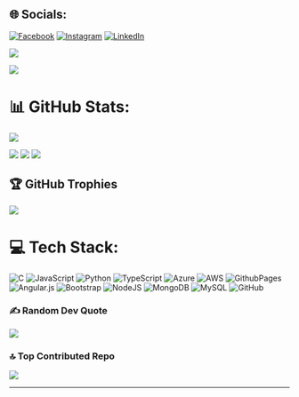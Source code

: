
## 🌐 Socials:
[![Facebook](https://img.shields.io/badge/Facebook-%231877F2.svg?logo=Facebook&logoColor=white)](https://facebook.com/Praneeth) [![Instagram](https://img.shields.io/badge/Instagram-%23E4405F.svg?logo=Instagram&logoColor=white)](https://instagram.com/b_praneeth_) [![LinkedIn](https://img.shields.io/badge/LinkedIn-%230077B5.svg?logo=linkedin&logoColor=white)](https://linkedin.com/in/https://www.linkedin.com/in/praneeth-balamurugan) 

[![](https://visitcount.itsvg.in/api?id=praneeth-balamurugan&icon=0&color=13)](https://visitcount.itsvg.in)

![](http://github-profile-summary-cards.vercel.app/api/cards/profile-details?username=praneeth-balamurugan&theme=blue_green)

# 📊 GitHub Stats:
![](https://github-readme-streak-stats.herokuapp.com/?user=praneeth-balamurugan&theme=transparent&hide_border=true)<br/>

![](http://github-profile-summary-cards.vercel.app/api/cards/repos-per-language?username=praneeth-balamurugan&theme=blue_green)
![](https://github-readme-stats.vercel.app/api/top-langs/?username=praneeth-balamurugan&theme=transparent&hide_border=true&include_all_commits=true&count_private=false&layout=compact)
![](http://github-profile-summary-cards.vercel.app/api/cards/productive-time?username=praneeth-balamurugan&theme=blue_green&utcOffset=8)

## 🏆 GitHub Trophies
![](https://github-profile-trophy.vercel.app/?username=praneeth-balamurugan&theme=radical&no-frame=true&no-bg=true&margin-w=4)

# 💻 Tech Stack:
![C](https://img.shields.io/badge/c-%2300599C.svg?style=plastic&logo=c&logoColor=white) ![JavaScript](https://img.shields.io/badge/javascript-%23323330.svg?style=plastic&logo=javascript&logoColor=%23F7DF1E) ![Python](https://img.shields.io/badge/python-3670A0?style=plastic&logo=python&logoColor=ffdd54) ![TypeScript](https://img.shields.io/badge/typescript-%23007ACC.svg?style=plastic&logo=typescript&logoColor=white) ![Azure](https://img.shields.io/badge/azure-%230072C6.svg?style=plastic&logo=microsoftazure&logoColor=white) ![AWS](https://img.shields.io/badge/AWS-%23FF9900.svg?style=plastic&logo=amazon-aws&logoColor=white) ![GithubPages](https://img.shields.io/badge/github%20pages-121013?style=plastic&logo=github&logoColor=white) ![Angular.js](https://img.shields.io/badge/angular.js-%23E23237.svg?style=plastic&logo=angularjs&logoColor=white) ![Bootstrap](https://img.shields.io/badge/bootstrap-%238511FA.svg?style=plastic&logo=bootstrap&logoColor=white) ![NodeJS](https://img.shields.io/badge/node.js-6DA55F?style=plastic&logo=node.js&logoColor=white) ![MongoDB](https://img.shields.io/badge/MongoDB-%234ea94b.svg?style=plastic&logo=mongodb&logoColor=white) ![MySQL](https://img.shields.io/badge/mysql-4479A1.svg?style=plastic&logo=mysql&logoColor=white) ![GitHub](https://img.shields.io/badge/github-%23121011.svg?style=plastic&logo=github&logoColor=white)

### ✍️ Random Dev Quote
![](https://quotes-github-readme.vercel.app/api?type=horizontal&theme=radical)

### 🔝 Top Contributed Repo
![](https://github-contributor-stats.vercel.app/api?username=praneeth-balamurugan&limit=5&theme=transparent&combine_all_yearly_contributions=true)

---

<!-- Proudly created with GPRM ( https://gprm.itsvg.in ) -->
